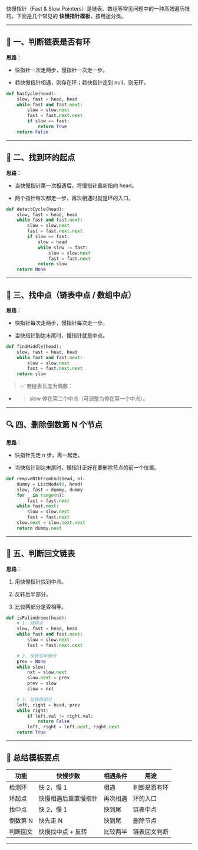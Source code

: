 快慢指针（Fast & Slow Pointers）是链表、数组等常见问题中的一种高效遍历技巧。下面是几个常见的 **快慢指针模板**，按用途分类。

---

## **🧩 一、判断链表是否有环**

**思路**：

- 快指针一次走两步，慢指针一次走一步。
    
- 若快慢指针相遇，则存在环；若快指针走到 null，则无环。
    

```python
def hasCycle(head):
    slow, fast = head, head
    while fast and fast.next:
        slow = slow.next
        fast = fast.next.next
        if slow == fast:
            return True
    return False
```

---

## **🔁 二、找到环的起点**


**思路**：

- 当快慢指针第一次相遇后，将慢指针重新指向 head。
    
- 两个指针每次都走一步，再次相遇时就是环的入口。
    

```python
def detectCycle(head):
    slow, fast = head, head
    while fast and fast.next:
        slow = slow.next
        fast = fast.next.next
        if slow == fast:
            slow = head
            while slow != fast:
                slow = slow.next
                fast = fast.next
            return slow
    return None
```

---

## **📏 三、找中点（链表中点 / 数组中点）**

  

**思路**：

- 快指针每次走两步，慢指针每次走一步。
    
- 当快指针到达末尾时，慢指针就是中点。
    

```python
def findMiddle(head):
    slow, fast = head, head
    while fast and fast.next:
        slow = slow.next
        fast = fast.next.next
    return slow
```

> ✅ 若链表长度为偶数：

- > slow 停在第二个中点（可调整为停在第一个中点）。
    

---

## **🔍 四、删除倒数第 N 个节点**

  

**思路**：

- 快指针先走 n 步，再一起走。
    
- 当快指针到达末尾时，慢指针正好在要删除节点的前一个位置。
    

```python
def removeNthFromEnd(head, n):
    dummy = ListNode(0, head)
    slow, fast = dummy, dummy
    for _ in range(n):
        fast = fast.next
    while fast.next:
        slow = slow.next
        fast = fast.next
    slow.next = slow.next.next
    return dummy.next
```

---

## **🔁 五、判断回文链表**

  

**思路**：

1. 用快慢指针找到中点。
    
2. 反转后半部分。
    
3. 比较两部分是否相等。
    

```python
def isPalindrome(head):
    # 1. 找中点
    slow, fast = head, head
    while fast and fast.next:
        slow = slow.next
        fast = fast.next.next

    # 2. 反转后半部分
    prev = None
    while slow:
        nxt = slow.next
        slow.next = prev
        prev = slow
        slow = nxt

    # 3. 比较两部分
    left, right = head, prev
    while right:
        if left.val != right.val:
            return False
        left, right = left.next, right.next
    return True
```

---

## **🧠 总结模板要点**

| **功能** | **快慢步数**   | **相遇条件** | **用途** |
| ------ | ---------- | -------- | ------ |
| 检测环    | 快 2，慢 1    | 相遇       | 判断是否有环 |
| 环起点    | 快慢相遇后重置慢指针 | 再次相遇     | 环的入口   |
| 找中点    | 快 2，慢 1    | 快到尾      | 链表中点   |
| 倒数第 N  | 快先走 N      | 快到尾      | 删除节点   |
| 判断回文   | 快慢找中点 + 反转 | 比较两半     | 链表回文判断 |

---
